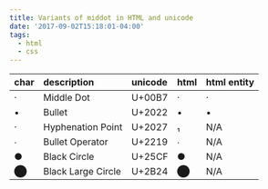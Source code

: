 ```yaml
---
title: Variants of middot in HTML and unicode
date: '2017-09-02T15:18:01-04:00'
tags:
  - html
  - css
---
```


| char | description        | unicode | html     | html entity |
| :--- | :----------------- | :------ | :------- | :---------- |
| ·    | Middle Dot         | U+00B7  | &#183;   | &middot;    |
| •    | Bullet             | U+2022  | &#8226;  | &bull;      |
| ‧    | Hyphenation Point  | U+2027  | &#8321;  | N/A         |
| ∙    | Bullet Operator    | U+2219  | &#8729;  | N/A         |
| ●    | Black Circle       | U+25CF  | &#9679;  | N/A         |
| ⬤    | Black Large Circle | U+2B24  | &#11044; | N/A         |

